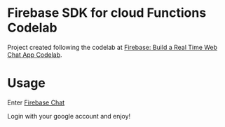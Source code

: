 # Firebase SDK for cloud Functions Codelab

Project created following the codelab at [Firebase: Build a Real Time Web Chat App Codelab](https://codelabs.developers.google.com/codelabs/firebase-web/).

# Usage

Enter [Firebase Chat](https://friendlychat-c1687.firebaseapp.com/)

Login with your google account and enjoy!
